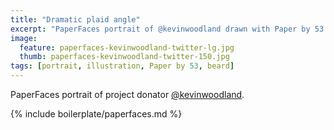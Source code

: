 ```yaml
---
title: "Dramatic plaid angle"
excerpt: "PaperFaces portrait of @kevinwoodland drawn with Paper by 53 on an iPad."
image: 
  feature: paperfaces-kevinwoodland-twitter-lg.jpg
  thumb: paperfaces-kevinwoodland-twitter-150.jpg
tags: [portrait, illustration, Paper by 53, beard]
---
```


PaperFaces portrait of project donator [@kevinwoodland](http://twitter.com/kevinwoodland).

{% include boilerplate/paperfaces.md %}